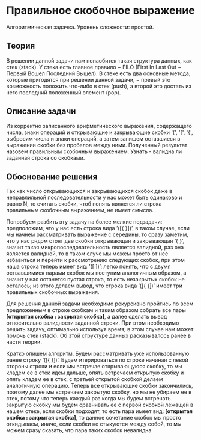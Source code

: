 # Правильное скобочное выражение

Алгоритмическая задачка. Уровень сложности: простой.

## Теория
В решении данной задачи нам понаобится такая структура данных, как стек (stack). У стека есть главное правило − FILO (First In Last Out − Первый Вошел Последний Вышел). В стеке есть два основные метода, которые пригодятся при решении данной задачи, − превый это возможность положить что-либо в стек (push), а второй это достать из него последний положенный элемент (pop).

## Описание задачи
Из корректно записанного арифметического выражения, содержащего числа, знаки операций и открывающие и закрывающие скобки '(', '[', '{', выбросим числа и знаки операций, а затем запишем оставшиеся в выражении скобки без пробелов между ними. Полученный результат назовем правильным скобочным выражением. Узнать - валидна ли заданная строка со скобками.

## Обоснование решения
Так как число открывающихся и закрывающихся скобок даже в неправлильной последовательности у нас может быть одинаково и равно N, то считать скобки, чтоб понять является ли строка правильным скобочным выражением, не имеет смысла. 

Попробуем разбить эту задачу на более мелкие подзадачи: предположим, что у нас есть строка вида ’([{ }])’, в таком случае, если мы начнем рассматривать выражение с середины, то сразу заметим, что у нас рядом стоят две скобки открывающая и закрывающая ’{ }’, значит такая микропоследовательность является валидной, раз она является валидной, то в таком случе мы можем просто от нее избавиться и перейти к рассмотрению следующих скобок, при этом наша строка теперь имеет вид: ’([ ])’; легко понять, что с двумя оствавшимися парами скобок мы поступим аналогичным образом, а значит у нас останется пустая строка, то есть незакрытых скобок не осталось; из этого делаем вывод, что строка вида ’([{ }])’ имеет три правильных скобочных выражения.

Для решения данной задачи необходимо рекурсивно пройтись по всем предложенным в строке скобкам и таким образом собрать все пары **[открытая скобка : закрытая скобка]**, а далее сделать вывод относительно валидности заданной строки. При этом необходимо решить задачу, оптимально используя время; в этом случае нам может помочь стек (stack). Об этой структуре данных расказывалось ранее в части теории.

Кратко опишем алгоритм. Будем рассматривать уже использованную ранее строку ’([{ }])’. Будем итерироваться по строке начиная с левой стороны строки и если мы встречае открывающуюся скобку, то мы кладем ее в стек идем дальше, опять встречаем открытую скобку и опять кладем ее в стек, с третьей открытой скобкой делаем аналогичную операцию. Теперь все открывающие скобки закончились, поэтому далее мы встречаем закрытую скобку, но мы не убираем ее в стек, потому что теперь каждый раз когда мы будем встречать закрытую скобку мы будем сравнивать ее с первой скобкой лежащей в нашем стеке, если скобки подходят, то есть
пара имеет вид: **[открытая скобка : закрытая скобка]**, то данное сочетание скобок мы просто откидываем, иначе, если скобки не стыкуются между собой, то мы можем сразу сказать, что пара таких скобок невалидна.
